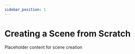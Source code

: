 ```yaml
---
sidebar_position: 1
---
```


# Creating a Scene from Scratch

Placeholder content for scene creation
